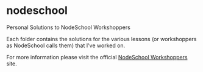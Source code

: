 # nodeschool
Personal Solutions to NodeSchool Workshoppers

Each folder contains the solutions for the various lessons (or workshoppers as NodeSchool calls them) that I've worked on.

For more information please visit the official [NodeSchool Workshoppers](https://nodeschool.io/#workshoppers) site.
